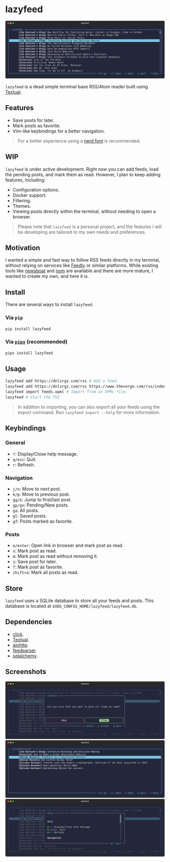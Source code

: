 # lazyfeed

![Loaded screenshot](./.github/screenshot-loaded.png)

`lazyfeed` is a dead simple terminal base RSS/Atom reader built using [Textual](https://www.textualize.io/).

## Features

- Save posts for later.
- Mark posts as favorite.
- Vim-like keybindings for a better navigation.

> For a better experience using a [nerd font](https://www.nerdfonts.com/) is recommended.

## WIP

`lazyfeed` is under active development. Right now you can add feeds, load the pending posts, and mark them as read. However, I plan to keep adding features, including:

- Configuration options.
- Docker support.
- Filtering.
- Themes.
- Viewing posts directly within the terminal, without needing to open a browser.

> Please note that `lazyfeed` is a personal project, and the features I will be developing are tailored to my own needs and preferences.

## Motivation

I wanted a simple and fast way to follow RSS feeds directly in my terminal, without relying on services like [Feedly](https://feedly.com/) or similar platforms. While existing tools like [newsboat](https://github.com/newsboat/newsboat) and [nom](https://github.com/guyfedwards/nom) are available and there are more mature, I wanted to create my own, and here it is.

## Install

There are several ways to install `lazyfeed`:

### Via `pip`

```bash
pip install lazyfeed
```

### Via [`pipx`](https://github.com/pypa/pipx) (recommended)

```bash
pipx install lazyfeed
```

## Usage

```bash
lazyfeed add https://dnlzrgz.com/rss # Add a feed.
lazyfeed add https://dnlzrgz.com/rss https://www.theverge.com/rss/index.xml # Add multiple feeds at once.
lazyfeed import feeds.opml # Import from an OPML file.
lazyfeed # Start the TUI
```

> In addition to importing, you can also export all your feeds using the export command. Run `lazyfeed export --help` for more information.

## Keybindings

### General

- `?`: Display/Close help message.
- `q/esc`: Quit.
- `r`: Refresh.

### Navigation

- `j/n`: Move to next post.
- `k/p`: Move to previous post.
- `gg/G`: Jump to first/last post.
- `gp/gn`: Pending/New posts.
- `ga`: All posts.
- `gl`: Saved posts.
- `gf`: Posts marked as favorite.

### Posts

- `o/enter`: Open link in browser and mark post as read.
- `x`: Mark post as read.
- `m`: Mark post as read without removing it.
- `s`: Save post for later.
- `f`: Mark post as favorite.
- `shift+a`: Mark all posts as read.

## Store

`lazyfeed` uses a SQLite database to store all your feeds and posts. This database is located at `$XDG_CONFIG_HOME/lazyfeed/lazyfeed.db`.

## Dependencies

- [click](https://click.palletsprojects.com/en/8.1.x/).
- [Textual](https://www.textualize.io/).
- [aiohttp](https://docs.aiohttp.org/en/stable/index.html).
- [feedparser](https://feedparser.readthedocs.io/en/latest/basic.html).
- [sqlalchemy](https://www.sqlalchemy.org/).

## Screenshots

![Mark all as read screenshot](./.github/screenshot-mark-all-as-read.png)
![Saved for later screenshot](./.github/screenshot-saved.png)
![Help screenshot](./.github/screenshot-help.png)
